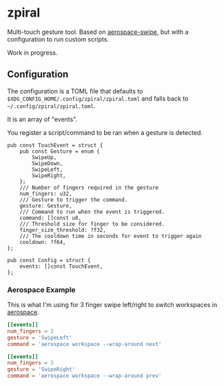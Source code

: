 # zpiral

Multi-touch gesture tool. Based on [aerospace-swipe](https://github.com/acsandmann/aerospace-swipe), but with a configuration to run custom scripts.

Work in progress.

## Configuration

The configuration is a TOML file that defaults to `$XDG_CONFIG_HOME/.config/zpiral/zpiral.toml` and falls back to `~/.config/zpiral/zpiral.toml`.

It is an array of "events".

You register a script/command to be ran when a gesture is detected.

```zig
pub const TouchEvent = struct {
    pub const Gesture = enum {
        SwipeUp,
        SwipeDown,
        SwipeLeft,
        SwipeRight,
    };
    /// Number of fingers required in the gesture
    num_fingers: u32,
    /// Gesture to trigger the command.
    gesture: Gesture,
    /// Command to run when the event is triggered.
    command: []const u8,
    /// Threshold size for finger to be considered.
    finger_size_threshold: ?f32,
    /// The cooldown time in seconds for event to trigger again
    cooldown: ?f64,
};

pub const Config = struct {
    events: []const TouchEvent,
};
```

### Aerospace Example

This is what I'm using for 3 finger swipe left/right to switch workspaces in [aerospace](https://github.com/nikitabobko/AeroSpace).

```toml
[[events]]
num_fingers = 3
gesture = 'SwipeLeft'
command = 'aerospace workspace --wrap-around next'

[[events]]
num_fingers = 3
gesture = 'SwipeRight'
command = 'aerospace workspace --wrap-around prev'
```
